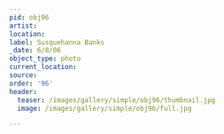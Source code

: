 ```yaml
---
pid: obj96
artist:
location:
label: Susquehanna Banks
_date: 6/8/06
object_type: photo
current_location:
source:
order: '96'
header:
  teaser: /images/gallery/simple/obj96/thumbnail.jpg
  image: /images/gallery/simple/obj96/full.jpg

---
```

